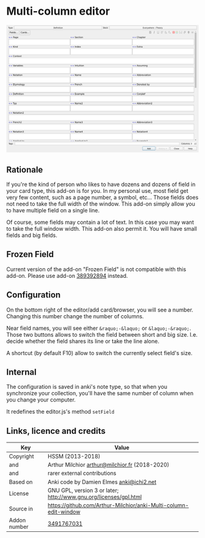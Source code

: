 # Multi-column editor
![Multi-column editor](docs/multicolumn_browser.png)

## Rationale
If you're the kind of person who likes to have dozens and dozens of
field in your card type, this add-on is for you. In my personal use,
most field get very few content, such as a page number, a symbol,
etc... Those fields does not need to take the full width of the
window. This add-on simply allow you to have multiple field on a
single line.

Of course, some fields may contain a lot of text. In this case you may
want to take the full window width. This add-on also permit it. You
will have small fields and big fields.

## Frozen Field

Current version of the add-on "Frozen Field" is not compatible with
this add-on. Please use add-on
[389392894](https://ankiweb.net/shared/info/389392894) instead.

## Configuration
On the bottom right of the editor/add card/browser, you will see a
number. Changing this number change the number of columns.

Near field names, you will see either `&raquo;-&laquo;` or
`&laquo;-&raquo;`. Those two buttons allows to switch the field
between short and big size. I.e. decide whether the field shares its
line or take the line alone.

A shortcut (by default F10) allow to switch the currently select
field's size.

## Internal
The configuration is saved in anki's note type, so that when you
synchronize your collection, you'll have the same number of column
when you change your computer.

It redefines the editor.js's method `setField`

## Links, licence and credits

Key         |Value
------------|-------------------------------------------------------------------
Copyright   | HSSM (2013-2018)
and         | Arthur Milchior <arthur@milchior.fr> (2018-2020)
and         | rarer external contributions
Based on    | Anki code by Damien Elmes <anki@ichi2.net>
License     | GNU GPL, version 3 or later; http://www.gnu.org/licenses/gpl.html
Source in   | https://github.com/Arthur-Milchior/anki-Multi-column-edit-window
Addon number| [3491767031](https://ankiweb.net/shared/info/3491767031)

